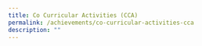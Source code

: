```yaml
---
title: Co Curricular Activities (CCA)
permalink: /achievements/co-curricular-activities-cca
description: ""
---
```

